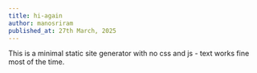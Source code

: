 ```yaml
---
title: hi-again
author: manosriram
published_at: 27th March, 2025
---
```


This is a minimal static site generator with no css and js - text works fine most of the time.